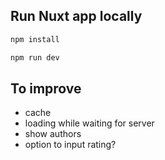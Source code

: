 ## Run Nuxt app locally
```bash
npm install

npm run dev
```

## To improve

- cache
- loading while waiting for server
- show authors
- option to input rating?
